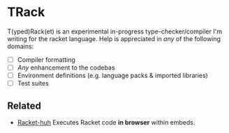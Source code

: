 # TRack

T(yped)Rack(et) is an experimental in-progress type-checker/compiler I'm writing for
the racket language. Help is appreciated in _any_ of the following domains:

- [ ] Compiler formatting
- [ ] _Any_ enhancement to the codebas
- [ ] Environment definitions (e.g. language packs & imported libraries)
- [ ] Test suites

## Related

- [Racket-huh](https://github.com/jokeneversoke/racket-huh) Executes Racket code **in browser** within embeds.
